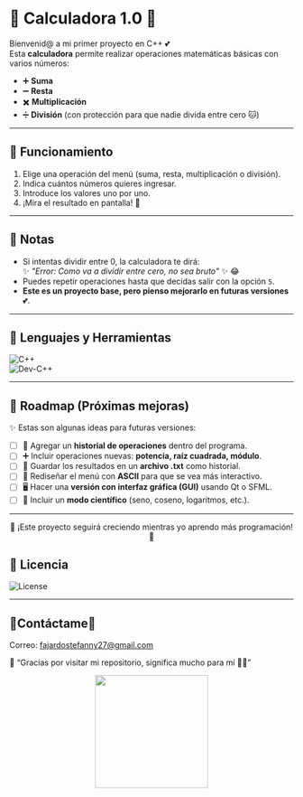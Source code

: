 # 🌸 Calculadora 1.0 🌸  

Bienvenid@ a mi primer proyecto en C++ 💕  
Esta **calculadora** permite realizar operaciones matemáticas básicas con varios números:  

- ➕ **Suma**  
- ➖ **Resta**  
- ✖️ **Multiplicación**  
- ➗ **División** (con protección para que nadie divida entre cero 🐱)  

---

## 🎀 Funcionamiento
1. Elige una operación del menú (suma, resta, multiplicación o división).  
2. Indica cuántos números quieres ingresar.  
3. Introduce los valores uno por uno.  
4. ¡Mira el resultado en pantalla! 🌸  

---

## 🧸 Notas 
- Si intentas dividir entre 0, la calculadora te dirá:  
  ✨ *"Error: Como va a dividir entre cero, no sea bruto"* ✨ 😂  
- Puedes repetir operaciones hasta que decidas salir con la opción `5`.  
- **Este es un proyecto base, pero pienso mejorarlo en futuras versiones** 💕.  

---

## 🌸 Lenguajes y Herramientas

![C++](https://img.shields.io/badge/C%2B%2B-Usado-ffb6c1?style=for-the-badge&logo=cplusplus&logoColor=white)  
![Dev-C++](https://img.shields.io/badge/Dev--C++-Editor-ff69b4?style=for-the-badge&logo=codeblocks&logoColor=white)

---

## 🌈 Roadmap (Próximas mejoras)  

✨ Estas son algunas ideas para futuras versiones:  

- [ ] 📝 Agregar un **historial de operaciones** dentro del programa.  
- [ ] ➕ Incluir operaciones nuevas: **potencia, raíz cuadrada, módulo**.  
- [ ] 💾 Guardar los resultados en un **archivo .txt** como historial.  
- [ ] 🎨 Rediseñar el menú con **ASCII** para que se vea más interactivo.  
- [ ] 🖥️ Hacer una **versión con interfaz gráfica (GUI)** usando Qt o SFML.  
- [ ] 🧮 Incluir un **modo científico** (seno, coseno, logaritmos, etc.).  

---

<p align="center">
🌸 ¡Este proyecto seguirá creciendo mientras yo aprendo más programación! 🌸  
</p>


## 📜 Licencia
![License](https://img.shields.io/badge/License-MIT-ff69b4?style=for-the-badge)

---

## 🌸Contáctame🌸
Correo: fajardostefanny27@gmail.com

💌 “Gracias por visitar mi repositorio, significa mucho para mí 🌸💖”  

<p align="center">
<img src="https://media.giphy.com/media/JIX9t2j0ZTN9S/giphy.gif" width="200">
</p>
